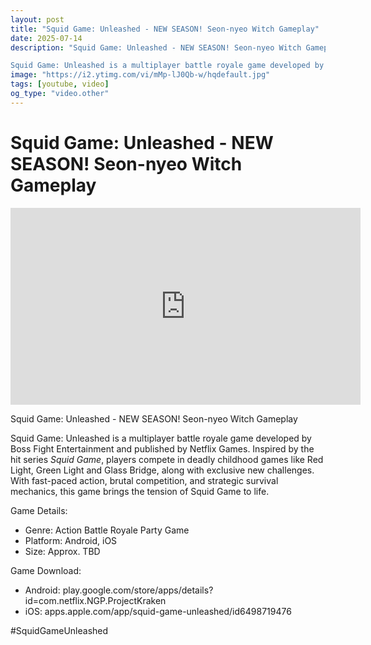 ```yaml
---
layout: post
title: "Squid Game: Unleashed - NEW SEASON! Seon-nyeo Witch Gameplay"
date: 2025-07-14
description: "Squid Game: Unleashed - NEW SEASON! Seon-nyeo Witch Gameplay

Squid Game: Unleashed is a multiplayer battle royale game developed by Boss Fight Entertai..."
image: "https://i2.ytimg.com/vi/mMp-lJ0Qb-w/hqdefault.jpg"
tags: [youtube, video]
og_type: "video.other"
---
```


<script type="application/ld+json">
{
  "@context": "http://schema.org",
  "@type": "VideoObject",
  "name": "Squid Game: Unleashed - NEW SEASON! Seon-nyeo Witch Gameplay",
  "description": "Squid Game: Unleashed - NEW SEASON! Seon-nyeo Witch Gameplay\n\nSquid Game: Unleashed is a multiplayer battle royale game developed by Boss Fight Entertainment and published by Netflix Games. Inspired by the hit series *Squid Game*, players compete in deadly childhood games like Red Light, Green Light and Glass Bridge, along with exclusive new challenges. With fast-paced action, brutal competition, and strategic survival mechanics, this game brings the tension of Squid Game to life.  \n\nGame Details:  \n\n- Genre: Action Battle Royale Party Game  \n- Platform: Android, iOS  \n- Size: Approx. TBD  \n\nGame Download:  \n\n- Android: play.google.com/store/apps/details?id=com.netflix.NGP.ProjectKraken  \n- iOS: apps.apple.com/app/squid-game-unleashed/id6498719476\n\n#SquidGameUnleashed",
  "thumbnailUrl": "https://i2.ytimg.com/vi/mMp-lJ0Qb-w/hqdefault.jpg",
  "uploadDate": "2025-07-14T01:20:13",
  "embedUrl": "https://www.youtube.com/embed/mMp-lJ0Qb-w",
  "publisher": {
    "@type": "Person",
    "name": "Celo Zaga"
  },
  "mainEntityOfPage": {
    "@type": "WebPage",
    "@id": "https://celozaga.github.io/2025/07/14/squid-game:-unleashed---new-season!-seon-nyeo-witch-gameplay-mMp-lJ0Qb-w.html"
  },
  "duration": "PT0M0S"
}
</script>

<script type="application/ld+json">
{
  "@context": "http://schema.org",
  "@type": "BlogPosting",
  "headline": "Squid Game: Unleashed - NEW SEASON! Seon-nyeo Witch Gameplay",
  "image": "https://i2.ytimg.com/vi/mMp-lJ0Qb-w/hqdefault.jpg",
  "publisher": {
    "@type": "Person",
    "name": "Celo Zaga"
  },
  "url": "https://celozaga.github.io/2025/07/14/squid-game:-unleashed---new-season!-seon-nyeo-witch-gameplay-mMp-lJ0Qb-w.html",
  "datePublished": "2025-07-14T01:20:13",
  "dateCreated": "2025-07-14T01:20:13",
  "dateModified": "2025-07-14T01:20:13",
  "description": "Squid Game: Unleashed - NEW SEASON! Seon-nyeo Witch Gameplay\n\nSquid Game: Unleashed is a multiplayer battle royale game developed by Boss Fight Entertai...",
  "author": {
    "@type": "Person",
    "name": "Celo Zaga"
  },
  "mainEntityOfPage": {
    "@type": "WebPage",
    "@id": "https://celozaga.github.io/2025/07/14/squid-game:-unleashed---new-season!-seon-nyeo-witch-gameplay-mMp-lJ0Qb-w.html"
  }
}
</script>

<h1 class="youtube-post-title">Squid Game: Unleashed - NEW SEASON! Seon-nyeo Witch Gameplay</h1>

<iframe width="560" height="315" src="https://www.youtube.com/embed/mMp-lJ0Qb-w" class="youtube-post-embed" frameborder="0" allowfullscreen></iframe>

<p class="youtube-post-description">Squid Game: Unleashed - NEW SEASON! Seon-nyeo Witch Gameplay

Squid Game: Unleashed is a multiplayer battle royale game developed by Boss Fight Entertainment and published by Netflix Games. Inspired by the hit series *Squid Game*, players compete in deadly childhood games like Red Light, Green Light and Glass Bridge, along with exclusive new challenges. With fast-paced action, brutal competition, and strategic survival mechanics, this game brings the tension of Squid Game to life.  

Game Details:  

- Genre: Action Battle Royale Party Game  
- Platform: Android, iOS  
- Size: Approx. TBD  

Game Download:  

- Android: play.google.com/store/apps/details?id=com.netflix.NGP.ProjectKraken  
- iOS: apps.apple.com/app/squid-game-unleashed/id6498719476

#SquidGameUnleashed</p>
